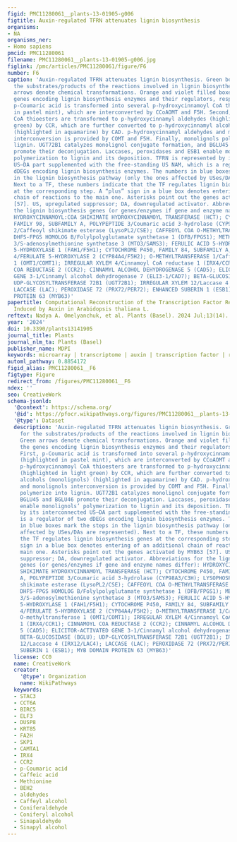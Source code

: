 ```yaml
---
figid: PMC11280061__plants-13-01905-g006
figtitle: Auxin-regulated TFRN attenuates lignin biosynthesis
organisms:
- NA
organisms_ner:
- Homo sapiens
pmcid: PMC11280061
filename: PMC11280061__plants-13-01905-g006.jpg
figlink: /pmc/articles/PMC11280061/figure/F6
number: F6
caption: 'Auxin-regulated TFRN attenuates lignin biosynthesis. Green boxes stand for
  the substrates/products of the reactions involved in lignin biosynthesis. Green
  arrows denote chemical transformations. Orange and violet filled boxes present the
  genes encoding lignin biosynthesis enzymes and their regulators, respectively. First,
  p-Coumaric acid is transformed into several p-hydroxycinnamoyl CoA thioesters (highlighted
  in pastel mint), which are interconverted by CCoAOMT and F5H. Second, p-hydroxycinnamoyl
  CoA thioesters are transformed to p-hydroxycinnamyl aldehydes (highlighted in light
  green) by CCR, which are further converted to p-hydroxycinnamyl alcohols (monolignols)
  (highlighted in aquamarine) by CAD. p-hydroxycinnamyl aldehydes and monolignols
  interconversion is provided by COMT and F5H. Finally, monolignols polymerize into
  lignin. UGT72B1 catalyzes monolignol conjugate formation, and BGLU45 and BGLU46
  promote their deconjugation. Laccases, peroxidases and ESB1 enable monolignols’
  polymerization to lignin and its deposition. TFRN is represented by its interconnected
  US–DA part supplemented with the free-standing US NAM, which is a regulator of two
  dDEGs encoding lignin biosynthesis enzymes. The numbers in blue boxes mark the steps
  in the lignin biosynthesis pathway (only the ones affected by USes/DAs are represented).
  Next to a TF, these numbers indicate that the TF regulates lignin biosynthesis genes
  at the corresponding step. A “plus” sign in a blue box denotes entering of an additional
  chain of reactions to the main one. Asterisks point out the genes activated by MYB63
  [57]. US, upregulated suppressor; DA, downregulated activator. Abbreviations for
  the lignin biosynthesis genes (or genes/enzymes if gene and enzyme names differ):
  HYDROXYCINNAMOYL:COA SHIKIMATE HYDROXYCINNAMOYL TRANSFERASE (HCT); CYTOCHROME P450,
  FAMILY 98, SUBFAMILY A, POLYPEPTIDE 3/Coumaric acid 3-hydrolase (CYP98A3/C3H); LYSOPHOSPHOLIPASE
  2/Caffeoyl shikimate esterase (LysoPL2/CSE); CAFFEOYL COA O-METHYLTRANSFERASE (CCoAOMT);
  DHFS-FPGS HOMOLOG B/Folylpolyglutamate synthetase 1 (DFB/FPGS1); METHIONINE OVER-ACCUMULATOR
  3/S-adenosylmethionine synthetase 3 (MTO3/SAMS3); FERULIC ACID 5-HYDROXYLASE 1/FERULATE
  5-HYDROXYLASE 1 (FAH1/F5H1); CYTOCHROME P450, FAMILY 84, SUBFAMILY A, POLYPEPTIDE
  4/FERULATE 5-HYDROXYLASE 2 (CYP84A4/F5H2); O-METHYLTRANSFERASE 1/Caffeic acid O-methyltransferase
  1 (OMT1/COMT1); IRREGULAR XYLEM 4/Cinnamoyl CoA reductase 1 (IRX4/CCR1); CINNAMOYL
  COA REDUCTASE 2 (CCR2); CINNAMYL ALCOHOL DEHYDROGENASE 5 (CAD5); ELICITOR-ACTIVATED
  GENE 3-1/Cinnamyl alcohol dehydrogenase 7 (ELI3-1/CAD7); BETA-GLUCOSIDASE (BGLU);
  UDP-GLYCOSYLTRANSFERASE 72B1 (UGT72B1); IRREGULAR XYLEM 12/Laccase 4 (IRX12/LAC4);
  LACCASE (LAC); PEROXIDASE 72 (PRX72/PER72); ENHANCED SUBERIN 1 (ESB1); MYB DOMAIN
  PROTEIN 63 (MYB63)'
papertitle: Computational Reconstruction of the Transcription Factor Regulatory Network
  Induced by Auxin in Arabidopsis thaliana L.
reftext: Nadya A. Omelyanchuk, et al. Plants (Basel). 2024 Jul;13(14).
year: '2024'
doi: 10.3390/plants13141905
journal_title: Plants
journal_nlm_ta: Plants (Basel)
publisher_name: MDPI
keywords: microarray | transcriptome | auxin | transcription factor | regulatory network
automl_pathway: 0.8854172
figid_alias: PMC11280061__F6
figtype: Figure
redirect_from: /figures/PMC11280061__F6
ndex: ''
seo: CreativeWork
schema-jsonld:
  '@context': https://schema.org/
  '@id': https://pfocr.wikipathways.org/figures/PMC11280061__plants-13-01905-g006.html
  '@type': Dataset
  description: 'Auxin-regulated TFRN attenuates lignin biosynthesis. Green boxes stand
    for the substrates/products of the reactions involved in lignin biosynthesis.
    Green arrows denote chemical transformations. Orange and violet filled boxes present
    the genes encoding lignin biosynthesis enzymes and their regulators, respectively.
    First, p-Coumaric acid is transformed into several p-hydroxycinnamoyl CoA thioesters
    (highlighted in pastel mint), which are interconverted by CCoAOMT and F5H. Second,
    p-hydroxycinnamoyl CoA thioesters are transformed to p-hydroxycinnamyl aldehydes
    (highlighted in light green) by CCR, which are further converted to p-hydroxycinnamyl
    alcohols (monolignols) (highlighted in aquamarine) by CAD. p-hydroxycinnamyl aldehydes
    and monolignols interconversion is provided by COMT and F5H. Finally, monolignols
    polymerize into lignin. UGT72B1 catalyzes monolignol conjugate formation, and
    BGLU45 and BGLU46 promote their deconjugation. Laccases, peroxidases and ESB1
    enable monolignols’ polymerization to lignin and its deposition. TFRN is represented
    by its interconnected US–DA part supplemented with the free-standing US NAM, which
    is a regulator of two dDEGs encoding lignin biosynthesis enzymes. The numbers
    in blue boxes mark the steps in the lignin biosynthesis pathway (only the ones
    affected by USes/DAs are represented). Next to a TF, these numbers indicate that
    the TF regulates lignin biosynthesis genes at the corresponding step. A “plus”
    sign in a blue box denotes entering of an additional chain of reactions to the
    main one. Asterisks point out the genes activated by MYB63 [57]. US, upregulated
    suppressor; DA, downregulated activator. Abbreviations for the lignin biosynthesis
    genes (or genes/enzymes if gene and enzyme names differ): HYDROXYCINNAMOYL:COA
    SHIKIMATE HYDROXYCINNAMOYL TRANSFERASE (HCT); CYTOCHROME P450, FAMILY 98, SUBFAMILY
    A, POLYPEPTIDE 3/Coumaric acid 3-hydrolase (CYP98A3/C3H); LYSOPHOSPHOLIPASE 2/Caffeoyl
    shikimate esterase (LysoPL2/CSE); CAFFEOYL COA O-METHYLTRANSFERASE (CCoAOMT);
    DHFS-FPGS HOMOLOG B/Folylpolyglutamate synthetase 1 (DFB/FPGS1); METHIONINE OVER-ACCUMULATOR
    3/S-adenosylmethionine synthetase 3 (MTO3/SAMS3); FERULIC ACID 5-HYDROXYLASE 1/FERULATE
    5-HYDROXYLASE 1 (FAH1/F5H1); CYTOCHROME P450, FAMILY 84, SUBFAMILY A, POLYPEPTIDE
    4/FERULATE 5-HYDROXYLASE 2 (CYP84A4/F5H2); O-METHYLTRANSFERASE 1/Caffeic acid
    O-methyltransferase 1 (OMT1/COMT1); IRREGULAR XYLEM 4/Cinnamoyl CoA reductase
    1 (IRX4/CCR1); CINNAMOYL COA REDUCTASE 2 (CCR2); CINNAMYL ALCOHOL DEHYDROGENASE
    5 (CAD5); ELICITOR-ACTIVATED GENE 3-1/Cinnamyl alcohol dehydrogenase 7 (ELI3-1/CAD7);
    BETA-GLUCOSIDASE (BGLU); UDP-GLYCOSYLTRANSFERASE 72B1 (UGT72B1); IRREGULAR XYLEM
    12/Laccase 4 (IRX12/LAC4); LACCASE (LAC); PEROXIDASE 72 (PRX72/PER72); ENHANCED
    SUBERIN 1 (ESB1); MYB DOMAIN PROTEIN 63 (MYB63)'
  license: CC0
  name: CreativeWork
  creator:
    '@type': Organization
    name: WikiPathways
  keywords:
  - STAC3
  - CCT6A
  - BIRC5
  - ELF3
  - DUSP8
  - KRT85
  - FA2H
  - SKP1
  - CAMTA1
  - IRX4
  - CCR2
  - p-Coumaric acid
  - Caffeic acid
  - Methionine
  - BEH2
  - aldehydes
  - Caffeyl alcohol
  - Coniferaldehyde
  - Coniferyl alcohol
  - Sinapaldehyde
  - Sinapyl alcohol
---
```

